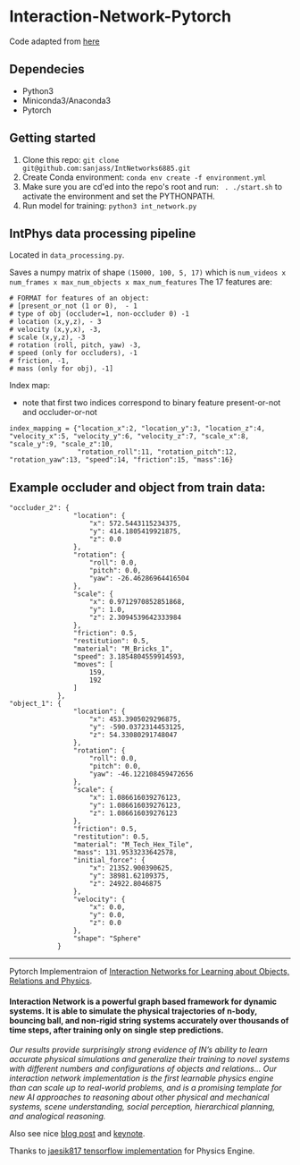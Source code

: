 # Interaction-Network-Pytorch
Code adapted from [here](https://github.com/higgsfield/interaction_network_pytorch)

## Dependecies
- Python3
- Miniconda3/Anaconda3
- Pytorch

## Getting started
1. Clone this repo:
`git clone git@github.com:sanjass/IntNetworks6885.git`
2. Create Conda environment:
`conda env create -f environment.yml`
3. Make sure you are cd'ed into the repo's root and run:
 ` . ./start.sh` to activate the environment and set the PYTHONPATH.
4. Run model for training:
`python3 int_network.py`

## IntPhys data processing pipeline

Located in `data_processing.py`.

Saves a numpy matrix of shape `(15000, 100, 5, 17)` which is `num_videos x num_frames x max_num_objects x max_num_features`
The 17 features are:
```
# FORMAT for features of an object:
# [present_or_not (1 or 0),  - 1
# type of obj (occluder=1, non-occluder 0) -1
# location (x,y,z), - 3
# velocity (x,y,x), -3,
# scale (x,y,z), -3
# rotation (roll, pitch, yaw) -3,
# speed (only for occluders), -1
# friction, -1,
# mass (only for obj), -1] 
```
Index map:
- note that first two indices correspond to binary feature present-or-not and occluder-or-not
```
index_mapping = {"location_x":2, "location_y":3, "location_z":4, "velocity_x":5, "velocity_y":6, "velocity_z":7, "scale_x":8, "scale_y":9, "scale_z":10,
                 "rotation_roll":11, "rotation_pitch":12, "rotation_yaw":13, "speed":14, "friction":15, "mass":16}
```
## Example occluder and object from train data:
```
"occluder_2": {
                "location": {
                    "x": 572.5443115234375,
                    "y": 414.1805419921875,
                    "z": 0.0
                },
                "rotation": {
                    "roll": 0.0,
                    "pitch": 0.0,
                    "yaw": -26.46286964416504
                },
                "scale": {
                    "x": 0.9712970852851868,
                    "y": 1.0,
                    "z": 2.3094539642333984
                },
                "friction": 0.5,
                "restitution": 0.5,
                "material": "M_Bricks_1",
                "speed": 3.1854804559914593,
                "moves": [
                    159,
                    192
                ]
            },
"object_1": {
                "location": {
                    "x": 453.3905029296875,
                    "y": -590.0372314453125,
                    "z": 54.33080291748047
                },
                "rotation": {
                    "roll": 0.0,
                    "pitch": 0.0,
                    "yaw": -46.122108459472656
                },
                "scale": {
                    "x": 1.086616039276123,
                    "y": 1.086616039276123,
                    "z": 1.086616039276123
                },
                "friction": 0.5,
                "restitution": 0.5,
                "material": "M_Tech_Hex_Tile",
                "mass": 131.9533233642578,
                "initial_force": {
                    "x": 21352.900390625,
                    "y": 38981.62109375,
                    "z": 24922.8046875
                },
                "velocity": {
                    "x": 0.0,
                    "y": 0.0,
                    "z": 0.0
                },
                "shape": "Sphere"
            }
```
--------------------------------------------------

Pytorch Implementraion of [Interaction Networks for Learning about Objects, Relations and Physics](https://arxiv.org/abs/1612.00222).

#### Interaction Network is a powerful graph based framework for dynamic systems. It is able to simulate the physical trajectories of n-body, bouncing ball, and non-rigid string systems accurately over thousands of time steps, after training only on single step predictions.

*Our results provide surprisingly strong evidence of IN’s ability to learn accurate physical simulations and generalize their training to novel systems with different numbers and configurations of objects and relations… Our interaction network implementation is the first learnable physics engine than can scale up to real-world problems, and is a promising template for new AI approaches to reasoning about other physical and mechanical systems, scene understanding, social perception, hierarchical planning, and analogical reasoning.* 

Also see nice [blog post](https://blog.acolyer.org/2017/01/02/interaction-networks-for-learning-about-objects-relations-and-physics/) and [keynote](https://www.slideshare.net/KenKuroki/interaction-networks-for-learning-about-objects-relations-and-physics).

Thanks to [jaesik817 tensorflow implementation](https://github.com/jaesik817/Interaction-networks_tensorflow) for Physics Engine. 
